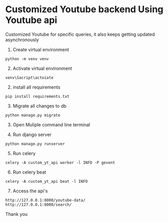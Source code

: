 # Customized Youtube backend Using Youtube api

Customized Youtube for specific queries, it also keeps getting updated asynchronously

1. Create virtual environment
```
python -m venv venv
```

2. Activate virtual environment
```
venv\Sacript\actoiate
```
2. install all requirements
```
pip install requirements.txt
```

3. Migrate all changes to db
```
python manage.py migrate
```

3. Open Muliple command line terminal

4. Run django server
```
python manage.py runserver
```

5. Run celery
```
celery -A custom_yt_api worker -l INFO -P gevent
```

6. Run celery beat
```
celery -A custom_yt_api beat -l INFO
```

7. Access the api's
```
http://127.0.0.1:8000/youtube-data/
http://127.0.0.1:8000/search/
```

Thank you
